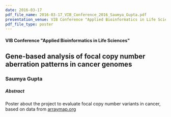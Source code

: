 ```yaml
---
date: 2016-03-17
pdf_file_name: 2016-03-17_VIB_Conference_2016_Saumya_Gupta.pdf
presentation_venue: VIB Conference "Applied Bioinformatics in Life Sciences"
pdf_file_type: poster
---
```


#### VIB Conference "Applied Bioinformatics in Life Sciences"
## Gene-based analysis of focal copy number aberration patterns in cancer genomes
### Saumya Gupta

##### Abstract

Poster about the project to evaluate focal copy number variants in cancer, based on data from [arraymap.org](http://arraymap.org)